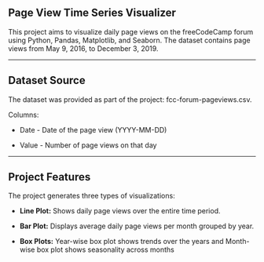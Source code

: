## Page View Time Series Visualizer

This project aims to visualize daily page views on the freeCodeCamp forum using Python, Pandas, Matplotlib, and Seaborn. The dataset contains page views from May 9, 2016, to December 3, 2019.

---

## Dataset Source

The dataset was provided as part of the project: fcc-forum-pageviews.csv.

Columns:

- Date - Date of the page view (YYYY-MM-DD)

- Value - Number of page views on that day

---

## Project Features

The project generates three types of visualizations:

- **Line Plot:** Shows daily page views over the entire time period.

- **Bar Plot:** Displays average daily page views per month grouped by year.

- **Box Plots:** Year-wise box plot shows trends over the years and Month-wise box plot shows seasonality across months